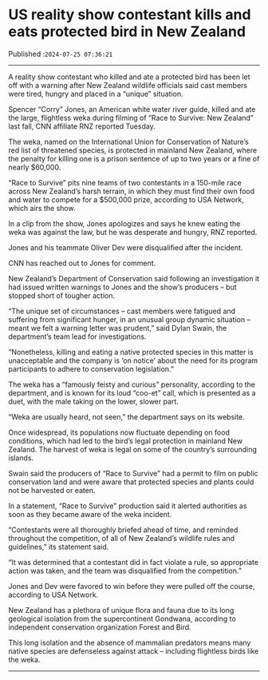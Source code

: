 # US reality show contestant kills and eats protected bird in New Zealand

Published :`2024-07-25 07:36:21`

---

A reality show contestant who killed and ate a protected bird has been let off with a warning after New Zealand wildlife officials said cast members were tired, hungry and placed in a “unique” situation.

Spencer “Corry” Jones, an American white water river guide, killed and ate the large, flightless weka during filming of “Race to Survive: New Zealand” last fall, CNN affiliate RNZ reported Tuesday.

The weka, named on the International Union for Conservation of Nature’s red list of threatened species, is protected in mainland New Zealand, where the penalty for killing one is a prison sentence of up to two years or a fine of nearly $60,000.

“Race to Survive” pits nine teams of two contestants in a 150-mile race across New Zealand’s harsh terrain, in which they must find their own food and water to compete for a $500,000 prize, according to USA Network, which airs the show.

In a clip from the show, Jones apologizes and says he knew eating the weka was against the law, but he was desperate and hungry, RNZ reported.

Jones and his teammate Oliver Dev were disqualified after the incident.

CNN has reached out to Jones for comment.

New Zealand’s Department of Conservation said following an investigation it had issued written warnings to Jones and the show’s producers – but stopped short of tougher action.

“The unique set of circumstances – cast members were fatigued and suffering from significant hunger, in an unusual group dynamic situation – meant we felt a warning letter was prudent,” said Dylan Swain, the department’s team lead for investigations.

“Nonetheless, killing and eating a native protected species in this matter is unacceptable and the company is ‘on notice’ about the need for its program participants to adhere to conservation legislation.”

The weka has a “famously feisty and curious” personality, according to the department, and is known for its loud “coo-et” call, which is presented as a duet, with the male taking on the lower, slower part.

“Weka are usually heard, not seen,” the department says on its website.

Once widespread, its populations now fluctuate depending on food conditions, which had led to the bird’s legal protection in mainland New Zealand. The harvest of weka is legal on some of the country’s surrounding islands.

Swain said the producers of “Race to Survive” had a permit to film on public conservation land and were aware that protected species and plants could not be harvested or eaten.

In a statement, “Race to Survive” production said it alerted authorities as soon as they became aware of the weka incident.

“Contestants were all thoroughly briefed ahead of time, and reminded throughout the competition, of all of New Zealand’s wildlife rules and guidelines,” its statement said.

“It was determined that a contestant did in fact violate a rule, so appropriate action was taken, and the team was disqualified from the competition.”

Jones and Dev were favored to win before they were pulled off the course, according to USA Network.

New Zealand has a plethora of unique flora and fauna due to its long geological isolation from the supercontinent Gondwana, according to independent conservation organization Forest and Bird.

This long isolation and the absence of mammalian predators means many native species are defenseless against attack – including flightless birds like the weka.

---

